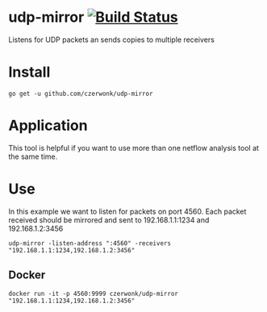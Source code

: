 # udp-mirror [![Build Status](https://travis-ci.org/czerwonk/udp-mirror.svg)][travis]
Listens for UDP packets an sends copies to multiple receivers

# Install
```
go get -u github.com/czerwonk/udp-mirror
```
# Application
This tool is helpful if you want to use more than one netflow analysis tool at the same time.

# Use
In this example we want to listen for packets on port 4560. Each packet received should be mirrored and sent to 192.168.1.1:1234 and 192.168.1.2:3456 
```
udp-mirror -listen-address ":4560" -receivers "192.168.1.1:1234,192.168.1.2:3456"
```
## Docker
```
docker run -it -p 4560:9999 czerwonk/udp-mirror "192.168.1.1:1234,192.168.1.2:3456"
```
[travis]: https://travis-ci.org/czerwonk/udp-mirror
